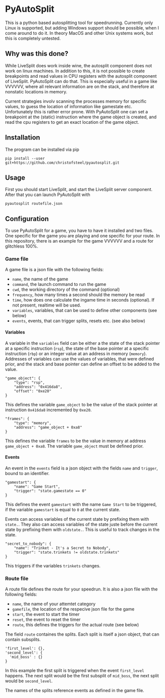 PyAutoSplit
===========

This is a python based autosplitting tool for speedrunning. Currently only Linux is supported, but adding Windows support should be possible, when I come around to do it. In theory MacOS and other Unix systems work, but this is completely untested.

## Why was this done?

While LiveSplit does work inside wine, the autosplit component does not work on linux machines. In addition to this, it is not possible to create breakpoints and read values in CPU registers with the autosplit component of LiveSplit. PyAutoSplit can do that. This is especially useful in a game like VVVVVV, where all relevant information are on the stack, and therefore at nonstatic locations in memory. 

Current strategies involv scanning the processes memory for specific values, to guess the location of information like gamestate etc. Unfortunately this is rather error prone. With PyAutoSplit one can set a breakpoint at the (static) instruction where the game object is created, and read the cpu registers to get an exact location of the game object.

## Installation

The program can be installed via pip

```
pip install --user git+https://github.com/christofsteel/pyautosplit.git
```

## Usage

First you should start LiveSplit, and start the LiveSplit server component. After that you can launch PyAutoSplit with

```
pyautosplit routefile.json
```

## Configuration

To use PyAutoSplit for a game, you have to have it installed and two files. One specific for the game you are playing and one specific for your route. In this repository, there is an example for the game VVVVVV and a route for glitchless 100%.

### Game file

A game file is a json file with the following fields:

  * `name`, the name of the game
  * `command`, the launch command to run the game
  * `cwd`, the working directory of the command (optional)
  * `frequency`, how many times a second should the memory be read
  * `time`, how does one calculate the ingame time in seconds (optional). If not present, realtime will be used.
  * `variables`, variables, that can be used to define other components (see below)
  * `events`, events, that can trigger splits, resets etc. (see also below)


#### Variables

A variable in the `variables` field can be either a the state of the stack pointer at a specific instruction (`rsp`), the state of the base pointer at a specific instruction (`rbp`) or an integer value at an address in memory (`memory`). Addresses of variables can use the values of variables, that were defined prior, and the stack and base pointer can define an offset to be added to the value.

```
"game_object": {
    "type": "rsp",
    "address": "0x416da8",
    "offset": "0xe20"
}
```

This defines the variable `game_object` to be the value of the stack pointer at instruction `0x416da8` incremented by `0xe20`.

```
"frames": {
    "type": "memory",
    "address": "game_object + 0xa8"
}
```

This defines the variable `frames` to be the value in memory at address `game_object + 0xa8`. The variable `game_object` must be defined prior.

#### Events

An event in the `events` field is a json object with the fields `name` and `trigger`, bound to an identifier.

```
"gamestart": {
    "name": "Game Start",
    "trigger": "state.gamestate == 0"
}
```

This defines the event `gamestart` with the name `Game Start` to be triggered, if the variable `gamestart` is equal to `0` at the current state.

Events can access variables of the current state by prefixing them with `state.`. They also can access variables of the state juste before the current state by prefixing them with `oldstate.`. This is useful to track changes in the state.

```
"secret_to_nobody": {
    "name": "Trinket - It's a Secret to Nobody",
    "trigger": "state.trinkets != oldstate.trinkets"
}
```

This triggers if the variables `trinkets` changes.

### Route file

A route file defines the route for your speedrun. It is also a json file with the following fields:

 * `name`, the name of your attemtet category
 * `gamefile`, the location of the respecive json file for the game
 * `start`, the event to start the timer
 * `reset`, the event to reset the timer
 * `route`, this defines the triggers for the actual route (see below)

The field `route` containes the splits. Each split is itself a json object, that can contain subsplits.

```
'first_level': {},
'second_level': {
  'mid_boss' : {}
}
```
In this example the first split is triggered when the event `first_level` happens. The next split would be the first subsplit of `mid_boss`, the next split would be `second_level`.

The names of the splits reference events as defined in the game file.
